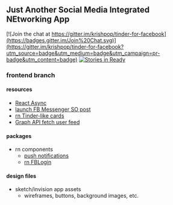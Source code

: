 ## Just Another Social Media Integrated NEtworking App

[![Join the chat at https://gitter.im/krishpop/tinder-for-facebook](https://badges.gitter.im/Join%20Chat.svg)](https://gitter.im/krishpop/tinder-for-facebook?utm_source=badge&utm_medium=badge&utm_campaign=pr-badge&utm_content=badge)
[![Stories in Ready](https://badge.waffle.io/krishpop/tinder-for-facebook.svg?label=ready&title=Ready)](http://waffle.io/krishpop/tinder-for-facebook)

### frontend branch

#### resources

- [React Async](https://medium.com/the-exponent-log/react-native-meets-async-functions-3e6f81111173)
- [launch FB Messenger SO post](http://stackoverflow.com/questions/20059001/custom-url-to-launch-facebook-messenger-on-ios)
- [rn Tinder-like cards](http://browniefed.com/blog/2015/06/06/react-native-tinder-like-cards/)
- [Graph API fetch user feed](https://developers.facebook.com/docs/graph-api/reference/v2.4/user/feed)

#### packages
  
- rn components
  - [push notifications](https://github.com/darylrowland/react-native-remote-push)
  - [rn FBLogin](https://github.com/magus/react-native-facebook-login/)

#### design files
- sketch/invision app assets
  - wireframes, buttons, background images, etc.
